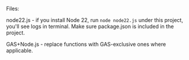 Files:

node22.js - if you install Node 22, run `node node22.js` under this project, you'll see logs in terminal. Make sure package.json is included in the project.

GAS+Node.js - replace functions with GAS-exclusive ones where applicable.

